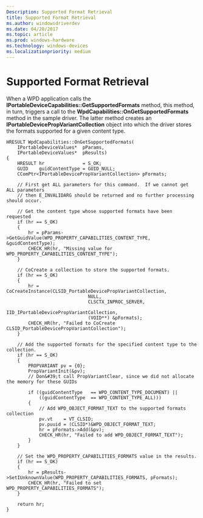 ```yaml
---
Description: Supported Format Retrieval
title: Supported Format Retrieval
ms.author: windowsdriverdev
ms.date: 04/20/2017
ms.topic: article
ms.prod: windows-hardware
ms.technology: windows-devices
ms.localizationpriority: medium
---
```


# Supported Format Retrieval


When a WPD application calls the **IPortableDeviceCapabilities::GetSupportedFormats** method, this method, in turn, triggers a call to the **WpdCapabilities::OnGetSupportedFormats** method in the sample driver. The latter method creates an **IPortableDevicePropVariantCollection** object into which the driver stores the formats supported for a given content type.

```ManagedCPlusPlus
HRESULT WpdCapabilities::OnGetSupportedFormats(
    IPortableDeviceValues*  pParams,
    IPortableDeviceValues*  pResults)
{
    HRESULT hr              = S_OK;
    GUID    guidContentType = GUID_NULL;
    CComPtr<IPortableDevicePropVariantCollection> pFormats;

    // First get ALL parameters for this command.  If we cannot get ALL parameters
    // then E_INVALIDARG should be returned and no further processing should occur.

    // Get the content type whose supported formats have been requested
    if (hr == S_OK)
    {
        hr = pParams->GetGuidValue(WPD_PROPERTY_CAPABILITIES_CONTENT_TYPE, &guidContentType);
        CHECK_HR(hr, "Missing value for WPD_PROPERTY_CAPABILITIES_CONTENT_TYPE");
    }

    // CoCreate a collection to store the supported formats.
    if (hr == S_OK)
    {
        hr = CoCreateInstance(CLSID_PortableDevicePropVariantCollection,
                              NULL,
                              CLSCTX_INPROC_SERVER,
                              IID_IPortableDevicePropVariantCollection,
                              (VOID**) &pFormats);
        CHECK_HR(hr, "Failed to CoCreate CLSID_PortableDevicePropVariantCollection");
    }

    // Add the supported formats for the specified content type to the collection.
    if (hr == S_OK)
    {
        PROPVARIANT pv = {0};
        PropVariantInit(&pv);
        // Don&#39;t call PropVariantClear, since we did not allocate the memory for these GUIDs

        if ((guidContentType   == WPD_CONTENT_TYPE_DOCUMENT) ||
            ((guidContentType  == WPD_CONTENT_TYPE_ALL)))
        {
            // Add WPD_OBJECT_FORMAT_TEXT to the supported formats collection
            pv.vt    = VT_CLSID;
            pv.puuid = (CLSID*)&WPD_OBJECT_FORMAT_TEXT;
            hr = pFormats->Add(&pv);
            CHECK_HR(hr, "Failed to add WPD_OBJECT_FORMAT_TEXT");
        }
    }

    // Set the WPD_PROPERTY_CAPABILITIES_FORMATS value in the results.
    if (hr == S_OK)
    {
        hr = pResults->SetIUnknownValue(WPD_PROPERTY_CAPABILITIES_FORMATS, pFormats);
        CHECK_HR(hr, "Failed to set WPD_PROPERTY_CAPABILITIES_FORMATS");
    }

    return hr;
}
```

 

 




